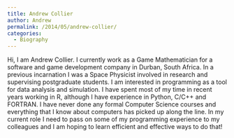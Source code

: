 ```yaml
---
title: Andrew Collier
author: Andrew
permalink: /2014/05/andrew-collier/
categories:
  - Biography
---
```

Hi, I am Andrew Collier. I currently work as a Game Mathematician for a software and game development company in Durban, South Africa. In a previous incarnation I was a Space Physicist involved in research and supervising postgraduate students. I am interested in programming as a tool for data analysis and simulation. I have spent most of my time in recent years working in R, although I have experience in Python, C/C++ and FORTRAN. I have never done any formal Computer Science courses and everything that I know about computers has picked up along the line. In my current role I need to pass on some of my programming experience to my colleagues and I am hoping to learn efficient and effective ways to do that!

